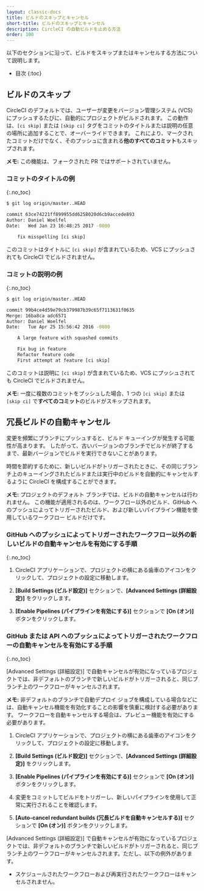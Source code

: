 ```yaml
---
layout: classic-docs
title: ビルドのスキップとキャンセル
short-title: ビルドのスキップとキャンセル
description: CircleCI の自動ビルドを止める方法
order: 100
---
```


以下のセクションに沿って、ビルドをスキップまたはキャンセルする方法について説明します。

- 目次
{:toc}

## ビルドのスキップ

CircleCI のデフォルトでは、ユーザーが変更をバージョン管理システム (VCS) にプッシュするたびに、自動的にプロジェクトがビルドされます。 この動作は、`[ci skip]` または `[skip ci]` タグをコミットのタイトルまたは説明の任意の場所に追加することで、オーバーライドできます。 これにより、マークされたコミットだけでなく、そのプッシュに含まれる**他のすべてのコミット**もスキップされます。

**メモ:** この機能は、フォークされた PR ではサポートされていません。

### コミットのタイトルの例
{:.no_toc}

```bash
$ git log origin/master..HEAD

commit 63ce74221ff899955dd6258020d6cb9accede893
Author: Daniel Woelfel
Date:   Wed Jan 23 16:48:25 2017 -0800

    fix misspelling [ci skip]
```

このコミットはタイトルに `[ci skip]` が含まれているため、VCS にプッシュされても CircleCI でビルドされません。

### コミットの説明の例
{:.no_toc}

```bash
$ git log origin/master..HEAD

commit 99b4ce4d59e79cb379987b39c65f7113631f0635
Merge: 16ba8ca adc6571
Author: Daniel Woelfel
Date:   Tue Apr 25 15:56:42 2016 -0800

    A large feature with squashed commits

    Fix bug in feature
    Refactor feature code
    First attempt at feature [ci skip]
```

このコミットは説明に `[ci skip]` が含まれているため、VCS にプッシュされても CircleCI でビルドされません。

**メモ:** 一度に複数のコミットをプッシュした場合、1 つの `[ci skip]` または `[skip ci]` で**すべてのコミット**のビルドがスキップされます。

## 冗長ビルドの自動キャンセル

変更を頻繁にブランチにプッシュすると、ビルド キューイングが発生する可能性が高まります。 したがって、古いバージョンのブランチでビルドが終了するまで、最新バージョンでビルドを実行できないことがあります。

時間を節約するために、新しいビルドがトリガーされたときに、その同じブランチ上のキューイングされたビルドまたは実行中のビルドを自動的にキャンセルするように CircleCI を構成することができます。

**メモ:** プロジェクトのデフォルト ブランチでは、ビルドの自動キャンセルは行われません。 この機能が適用されるのは、ワークフロー以外のビルド、GitHub へのプッシュによってトリガーされたビルド、および新しいパイプライン機能を使用しているワークフロー ビルドだけです。

### GitHub へのプッシュによってトリガーされたワークフロー以外の新しいビルドの自動キャンセルを有効にする手順
{:.no_toc}

1. CircleCI アプリケーションで、プロジェクトの横にある歯車のアイコンをクリックして、プロジェクトの設定に移動します。

2. **[Build Settings (ビルド設定)]** セクションで、**[Advanced Settings (詳細設定)]** をクリックします。

3. **[Enable Pipelines (パイプラインを有効にする)]** セクションで **[On (オン)]** ボタンをクリックします。

### GitHub または API へのプッシュによってトリガーされたワークフローの自動キャンセルを有効にする手順
{:.no_toc}

[Advanced Settings (詳細設定)] で自動キャンセルが有効になっているプロジェクトでは、非デフォルトのブランチで新しいビルドがトリガーされると、同じブランチ上のワークフローがキャンセルされます。

**メモ:** 非デフォルトのブランチで自動デプロイ ジョブを構成している場合などには、自動キャンセル機能を有効化することの影響を慎重に検討する必要があります。 ワークフローを自動キャンセルする場合は、プレビュー機能を有効にする必要があります。

1. CircleCI アプリケーションで、プロジェクトの横にある歯車のアイコンをクリックして、プロジェクトの設定に移動します。

2. **[Build Settings (ビルド設定)]** セクションで、**[Advanced Settings (詳細設定)]** をクリックします。

3. **[Enable Pipelines (パイプラインを有効にする)]** セクションで **[On (オン)]** ボタンをクリックします。

4. 変更をコミットしてビルドをトリガーし、新しいパイプラインを使用して正常に実行されることを確認します。

5. **[Auto-cancel redundant builds (冗長ビルドを自動キャンセルする)]** セクションで **[On (オン)]** ボタンをクリックします。

[Advanced Settings (詳細設定)] で自動キャンセルが有効になっているプロジェクトでは、非デフォルトのブランチで新しいビルドがトリガーされると、同じブランチ上のワークフローがキャンセルされます。ただし、以下の例外があります。

- スケジュールされたワークフローおよび再実行されたワークフローはキャンセルされません。
